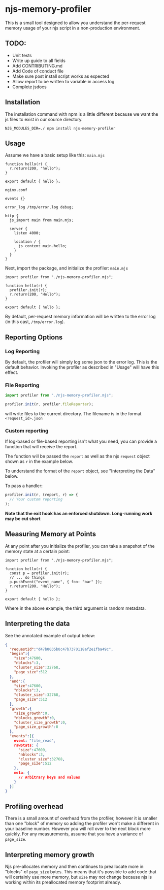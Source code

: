 # njs-memory-profiler
This is a small tool designed to allow you understand the per-request memory usage of your njs script in a non-production environment.

## TODO:
* Unit tests
* Write up guide to all fields
* Add CONTRIBUTING.md
* Add Code of conduct file
* Make sure post install script works as expected
* Allow report to be written to variable in access log
* Complete jsdocs

## Installation
The installation command with npm is a little different because we want the js files to exist in our source directory.

`NJS_MODULES_DIR=./ npm install njs-memory-profiler`

## Usage
Assume we have a basic setup like this:
`main.mjs`
```
function hello(r) {
  r.return(200, "hello");
}

export default { hello };
```

`nginx.conf`
```
events {}

error_log /tmp/error.log debug;

http {
  js_import main from main.mjs;

  server {
    listen 4000;
    
    location / {
      js_content main.hello;
    }
  }
}
```

Next, import the package, and initialize the profiler:
`main.mjs`
```
import profiler from "./njs-memory-profiler.mjs";

function hello(r) {
  profiler.init(r);
  r.return(200, "Hello");
}

export default { hello };
```

By default, per-request memory information will be written to the error log (in this cast, `/tmp/error.log`).

## Reporting Options
### Log Reporting
By default, the profiler will simply log some json to the error log. This is the default behavior. Invoking the profiler as described in "Usage" will have this effect.

### File Reporting
```javascript
import profiler from "./njs-memory-profiler.mjs";

profiler.init(r, profiler.fileReporter);
```

will write files to the current directory.  The filename is in the format `<request_id>.json`

### Custom reporting
If log-based or file-based reporting isn't what you need, you can provide a
function that will receive the report.

The function will be passed the `report` as well as the njs `request` object shown as `r` in the example below.

To understand the format of the `report` object, see "Interpreting the Data" below.

To pass a handler:
```javascript
profiler.init(r, (report, r) => {
  // Your custom reporting
);
```

**Note that the exit hook has an enforced shutdown.  Long-running work may be cut short**

## Measuring Memory at Points
At any point after you initialize the profiler, you can take a snapshot of the memory state at a certain point:
```
import profiler from "./njs-memory-profiler.mjs";

function hello(r) {
  const p = profiler.init(r);
  // ... do things
  p.pushEvent("event_name", { foo: "bar" });
  r.return(200, "Hello");
}

export default { hello };
```

Where in the above example, the third argument is random metadata.

## Interpreting the data
See the annotated example of output below:
```json
{
  "requestId":"d47b0035b0c47b7370118af2e1fba49c",
  "begin":{
    "size":47600,
    "nblocks":3,
    "cluster_size":32768,
    "page_size":512
  },
  "end":{
    "size":47600,
    "nblocks":3,
    "cluster_size":32768,
    "page_size":512
  },
  "growth":{
    "size_growth":0,
    "nblocks_growth":0,
    "cluster_size_growth":0,
    "page_size_growth":0
  },
  "events":[{
    event: "file_read",
    rawStats: {
      "size":47600,
      "nblocks":3,
      "cluster_size":32768,
      "page_size":512
    },
    meta: {
      // Arbitrary keys and values
    }
  }]
}
```
## Profiling overhead
There is a small amount of overhead from the profiler, however it is smaller than one "block" of memory so adding the profiler won't make a different in your baseline number.  However you will roll over to the next block more quickly.  For any measurements, assume that you have a variance of `page_size`.

## Interpreting memory growth
Njs pre-allocates memory and then continues to preallocate more in "blocks" of `page_size` bytes. This means that it's possible to add code that will certainly use more memory, but `size` may not change because njs is working within its preallocated memory footprint already. 